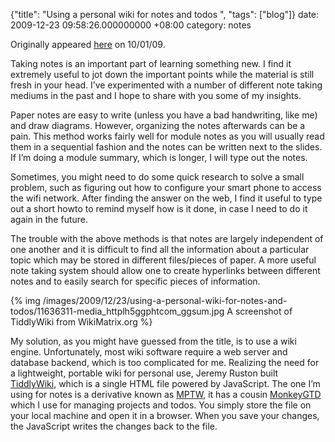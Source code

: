 {"title": "Using a personal wiki for notes and todos  ", "tags": ["blog"]}
date: 2009-12-23 09:58:26.000000000 +08:00
category: notes

Originally appeared
[here](http://nusschoolofcomputing.blogspot.com/2009/01/using-personal-wiki-for-notes-and-todos.html)
on 10/01/09.<p>Taking notes is an important part of learning something new. I
find it extremely useful to jot down the important points while the material is
still fresh in your head. I’ve experimented with a number of different note
taking mediums in the past and I hope to share with you some of my
insights.

Paper notes are easy to write (unless you have a bad handwriting, like me) and
draw diagrams. However, organizing the notes afterwards can be a pain. This
method works fairly well for module notes as you will usually read them in a
sequential fashion and the notes can be written next to the slides. If I’m
doing a module summary, which is longer, I will type out the notes.

Sometimes, you might need to do some quick research to solve a small problem,
such as figuring out how to configure your smart phone to access the wifi
network. After finding the answer on the web, I find it useful to type out a
short howto to remind myself how is it done, in case I need to do it again in
the future.

The trouble with the above methods is that notes are largely independent of
one another and it is difficult to find all the information about a particular
topic which may be stored in different files/pieces of paper. A more useful
note taking system should allow one to create hyperlinks between different
notes and to easily search for specific pieces of information.

{% img /images/2009/12/23/using-a-personal-wiki-for-notes-and-todos/11636311-media_httplh5ggphtcom_ggsum.jpg A screenshot of TiddlyWiki from WikiMatrix.org %}

My solution, as you might have guessed from the title, is to use a wiki
engine. Unfortunately, most wiki software require a web server and database
backend, which is too complicated for me. Realizing the need for a lightweight,
portable wiki for personal use, Jeremy Ruston built
[TiddlyWiki](http://www.tiddlywiki.com/), which is a single HTML file powered
by JavaScript. The one I’m using for notes is a derivative known as
[MPTW](http://mptw.tiddlyspot.com/), it has a cousin
[MonkeyGTD](http://monkeygtd.tiddlyspot.com/) which I use for managing projects
and todos. You simply store the file on your local machine and open it in a
browser. When you save your changes, the JavaScript writes the changes back to
the file.
